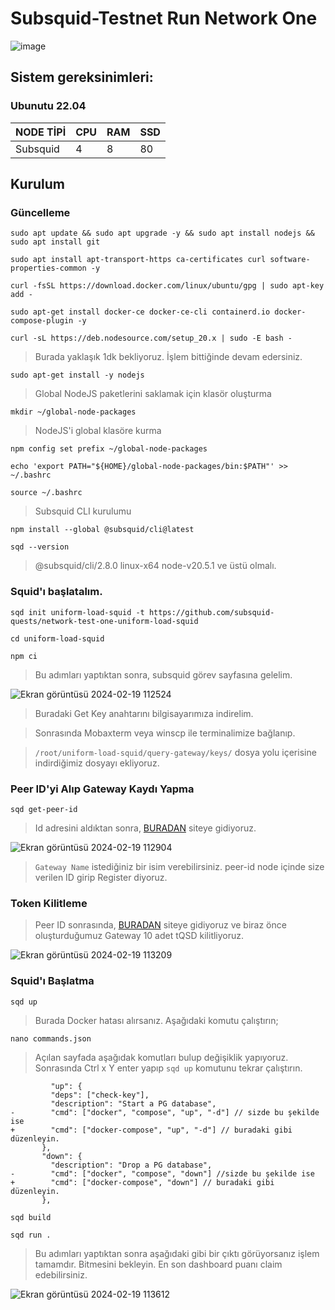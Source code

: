 # Subsquid-Testnet Run Network One

![image](https://pbs.twimg.com/profile_banners/1417081246904197121/1694021343/1500x500)

## Sistem gereksinimleri:
### Ubunutu 22.04
NODE TİPİ | CPU     | RAM      | SSD     |
| ------------- | ------------- | ------------- | -------- |
| Subsquid  | 4          | 8       | 80  |
  

## Kurulum

### Güncelleme

```
sudo apt update && sudo apt upgrade -y && sudo apt install nodejs && sudo apt install git
```
```
sudo apt install apt-transport-https ca-certificates curl software-properties-common -y
```
```
curl -fsSL https://download.docker.com/linux/ubuntu/gpg | sudo apt-key add -
```

```
sudo apt-get install docker-ce docker-ce-cli containerd.io docker-compose-plugin -y
```

```
curl -sL https://deb.nodesource.com/setup_20.x | sudo -E bash -
```

> Burada yaklaşık 1dk bekliyoruz. İşlem bittiğinde devam edersiniz.

```
sudo apt-get install -y nodejs
```

> Global NodeJS paketlerini saklamak için klasör oluşturma

```
mkdir ~/global-node-packages
```

> NodeJS'i global klasöre kurma

```
npm config set prefix ~/global-node-packages
```
```
echo 'export PATH="${HOME}/global-node-packages/bin:$PATH"' >> ~/.bashrc
```

```
source ~/.bashrc
```

> Subsquid CLI kurulumu

```
npm install --global @subsquid/cli@latest
```

```
sqd --version
```

> @subsquid/cli/2.8.0 linux-x64 node-v20.5.1 ve üstü olmalı.

### Squid'ı başlatalım.

```
sqd init uniform-load-squid -t https://github.com/subsquid-quests/network-test-one-uniform-load-squid
```
```
cd uniform-load-squid
```
```
npm ci
```

> Bu adımları yaptıktan sonra, subsquid görev sayfasına gelelim.

![Ekran görüntüsü 2024-02-19 112524](https://github.com/CoinHuntersTR/Subsquid-Testnet/assets/111747226/04e4b1a9-5be9-4a79-af3f-cd704c3001b3)


> Buradaki Get Key anahtarını bilgisayarımıza indirelim.

> Sonrasında Mobaxterm veya winscp ile terminalimize bağlanıp.

>  `/root/uniform-load-squid/query-gateway/keys/` dosya yolu içerisine indirdiğimiz dosyayı ekliyoruz.

### Peer ID'yi Alıp Gateway Kaydı Yapma

```
sqd get-peer-id
```

> Id adresini aldıktan sonra, [BURADAN](https://app.subsquid.io/profile/gateways/add?testnet) siteye gidiyoruz.

![Ekran görüntüsü 2024-02-19 112904](https://github.com/CoinHuntersTR/Subsquid-Testnet/assets/111747226/4c430441-1234-4254-9b98-cde17e6f72fe)

> `Gateway Name` istediğiniz bir isim verebilirsiniz. peer-id node içinde size verilen ID girip Register diyoruz.

### Token Kilitleme

> Peer ID sonrasında, [BURADAN](https://app.subsquid.io/profile/gateways) siteye gidiyoruz ve biraz önce oluşturduğumuz Gateway 10 adet tQSD kilitliyoruz.

![Ekran görüntüsü 2024-02-19 113209](https://github.com/CoinHuntersTR/Subsquid-Testnet/assets/111747226/010ef2cf-ccfe-479e-95f7-c259675d40e5)

### Squid'ı Başlatma

```
sqd up
```
> Burada Docker hatası alırsanız. Aşağıdaki komutu çalıştırın;

```
nano commands.json
```
> Açılan sayfada aşağıdak komutları bulup değişiklik yapıyoruz. Sonrasında Ctrl x Y enter yapıp `sqd up` komutunu tekrar çalıştırın.

```
         "up": {
         "deps": ["check-key"],
         "description": "Start a PG database",
-        "cmd": ["docker", "compose", "up", "-d"] // sizde bu şekilde ise
+        "cmd": ["docker-compose", "up", "-d"] // buradaki gibi düzenleyin.
       },
       "down": {
         "description": "Drop a PG database",
-        "cmd": ["docker", "compose", "down"] //sizde bu şekilde ise 
+        "cmd": ["docker-compose", "down"] // buradaki gibi düzenleyin.
       },
```

```
sqd build
```
```
sqd run .
```
> Bu adımları yaptıktan sonra aşağıdaki gibi bir çıktı görüyorsanız işlem tamamdır. Bitmesini bekleyin. En son dashboard puanı claim edebilirsiniz.

![Ekran görüntüsü 2024-02-19 113612](https://github.com/CoinHuntersTR/Subsquid-Testnet/assets/111747226/fa0f72fb-5c42-4af8-8cb2-6eda98af0596)

